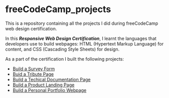 # freeCodeCamp_projects
This is a repository containing all the projects I did during freeCodeCamp web design certification.

In this ***Responsive Web Design Certification***, I learnt the languages that developers use to build webpages: HTML (Hypertext Markup Language) for content, and CSS (Cascading Style Sheets) for design.

As a part of the certification I built the following projects:

- [Build a Survey Form](https://github.com/abhijeet317/freeCodeCamp_projects/tree/main/Survey_Form)
- [Buid a Tribute Page](https://github.com/abhijeet317/freeCodeCamp_projects/tree/main/Tribute_Page)
- [Build a Techical Documentation Page](https://github.com/abhijeet317/freeCodeCamp_projects/tree/main/Technical_Documentation_Page)
- [Build a Product Landing Page](https://github.com/abhijeet317/freeCodeCamp_projects/tree/main/Product_Landing_Page)
- [Build a Personal Portfolio Webpage](https://github.com/abhijeet317/freeCodeCamp_projects/tree/main/Personal_Portfolio_Webpage)
